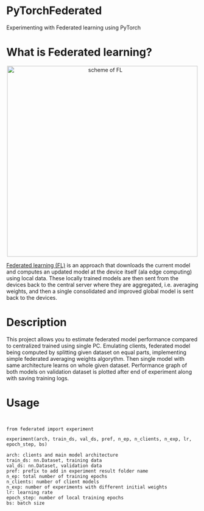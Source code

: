 # PyTorchFederated
Experimenting with Federated learning using PyTorch
<p><h1> What is Federated learning? </h1><p>
<p align="center">
  <img src="https://blogs.nvidia.com/wp-content/uploads/2019/10/federated_learning_animation_still_white.png" width="500" title="scheme of FL">
  
</p>
<p>
  <a href="https://medium.com/@ODSC/what-is-federated-learning-99c7fc9bc4f5">Federated learning (FL)</a> is an approach that downloads the current model and computes an updated model at the device itself (ala edge computing) using local data. These locally trained models are then sent from the devices back to the central server where they are aggregated, i.e. averaging weights, and then a single consolidated and improved global model is sent back to the devices.
<p>
<p><h1> Description </h1><p>  
<p>
  This project allows you to estimate federated model performance compared to centralized trained using single PC. Emulating clients, federated model being computed by splitting given dataset on equal parts, implementing simple federated averaging weights algorythm. Then single model with same architecture learns on whole given dataset. Performance graph of both models on validation dataset is plotted after end of experiment along with saving training logs.
<p>
<p><h1> Usage </h1><p>  
<pre><code>
<p>from federated import experiment
<p>experiment(arch, train_ds, val_ds, pref, n_ep, n_clients, n_exp, lr, epoch_step, bs)
<p>arch: clients and main model architecture
train_ds: nn.Dataset, training data
val_ds: nn.Dataset, validation data
pref: prefix to add in experiment result folder name
n_ep: total number of training epochs
n_clients: number of client models
n_exp: number of experiments with different initial weights
lr: learning rate
epoch_step: number of local training epochs
bs: batch size
</code></pre>
